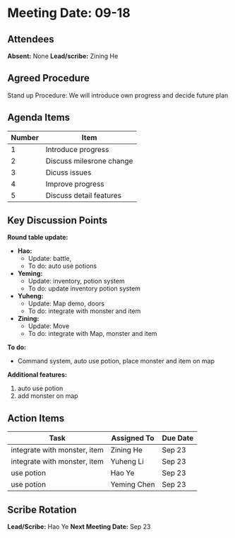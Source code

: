 # Meeting Date: 09-18

## Attendees

**Absent:** None
**Lead/scribe:** Zining He

## Agreed Procedure

Stand up Procedure: We will introduce own progress and decide future plan

## Agenda Items

| Number | Item                                      |
|--------|-------------------------------------------|
| 1      | Introduce progress                        |
| 2      | Discuss milesrone change                  |
| 3      | Dicuss issues                       |
| 4      | Improve progress              |
| 5      | Discuss detail features           |

## Key Discussion Points

**Round table update:**
- **Hao:**
  - Update: battle,
  - To do: auto use potions
- **Yeming:**
  - Update: inventory, potion system
  - To do: update inventory potion system
- **Yuheng:**
  - Update: Map demo, doors
  - To do: integrate with monster and item
- **Zining:**
  - Update: Move
  - To do: integrate with Map, monster and item

**To do:**
- Command system, auto use potion, place monster and item on map

**Additional features:**
1. auto use potion
2. add monster on map

## Action Items

| Task                         | Assigned To  | Due Date |
|------------------------------|--------------|----------|
| integrate with monster, item         | Zining He    | Sep 23   |
| integrate with monster, item               | Yuheng Li    | Sep 23   |
| use potion          | Hao Ye       | Sep 23  |
| use potion     | Yeming Chen  | Sep 23   |

## Scribe Rotation

**Lead/Scribe:** Hao Ye
**Next Meeting Date:** Sep 23

